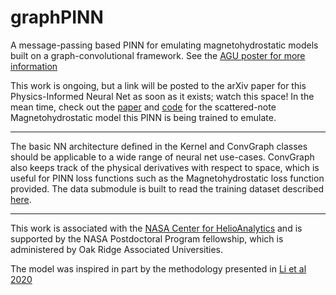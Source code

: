 # graphPINN
A message-passing based PINN for emulating magnetohydrostatic models built on a graph-convolutional framework. See the [AGU poster for more information](http://agu2022fallmeeting-agu.ipostersessions.com/Default.aspx?s=DD-14-A6-2B-20-A2-07-93-67-66-15-A2-2A-F9-50-38)

This work is ongoing, but a link will be posted to the arXiv paper for this Physics-Informed Neural Net as soon as it exists; watch this space! In the mean time, check out the [paper](https://doi.org/10.1016/j.jcp.2022.111214) and [code](https://github.com/apt-get-nat/RBF-MHS) for the scattered-note Magnetohydrostatic model this PINN is being trained to emulate.

---

The basic NN architecture defined in the Kernel and ConvGraph classes should be applicable to a wide range of neural net use-cases. ConvGraph also keeps track of the physical derivatives with respect to space, which is useful for PINN loss functions such as the Magnetohydrostatic loss function provided. The data submodule is built to read the training dataset described [here](https://github.com/apt-get-nat/PARSE).

---

This work is associated with the [NASA Center for HelioAnalytics](https://helioanalytics.io/) and is supported by the NASA Postdoctoral Program fellowship, which is administered by Oak Ridge Associated Universities.

The model was inspired in part by the methodology presented in [Li et al 2020](https://doi.org/10.48550/arXiv.2003.03485)
